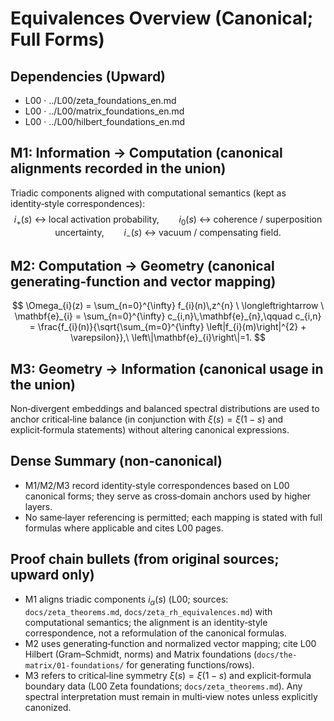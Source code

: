 # Equivalences Overview (Canonical; Full Forms)

## Dependencies (Upward)
- L00 · ../L00/zeta_foundations_en.md
- L00 · ../L00/matrix_foundations_en.md
- L00 · ../L00/hilbert_foundations_en.md

## M1: Information → Computation (canonical alignments recorded in the union)
Triadic components aligned with computational semantics (kept as identity‑style correspondences):
$$
 i_{+}(s) \ \leftrightarrow \ \text{local activation probability},\qquad i_{0}(s) \ \leftrightarrow \ \text{coherence / superposition uncertainty},\qquad i_{-}(s) \ \leftrightarrow \ \text{vacuum / compensating field}.
$$

## M2: Computation → Geometry (canonical generating‑function and vector mapping)
$$
 \Omega_{i}(z) = \sum_{n=0}^{\infty} f_{i}(n)\,z^{n} \ \longleftrightarrow \ \mathbf{e}_{i} = \sum_{n=0}^{\infty} c_{i,n}\,\mathbf{e}_{n},\qquad c_{i,n} = \frac{f_{i}(n)}{\sqrt{\sum_{m=0}^{\infty} \left|f_{i}(m)\right|^{2} + \varepsilon}},\ \left\|\mathbf{e}_{i}\right\|=1.
$$

## M3: Geometry → Information (canonical usage in the union)
Non‑divergent embeddings and balanced spectral distributions are used to anchor critical‑line balance (in conjunction with $\xi(s)=\xi(1-s)$ and explicit‑formula statements) without altering canonical expressions.

## Dense Summary (non‑canonical)
- M1/M2/M3 record identity‑style correspondences based on L00 canonical forms; they serve as cross‑domain anchors used by higher layers.
- No same‑layer referencing is permitted; each mapping is stated with full formulas where applicable and cites L00 pages.

## Proof chain bullets (from original sources; upward only)
- M1 aligns triadic components $i_{\alpha}(s)$ (L00; sources: `docs/zeta_theorems.md`, `docs/zeta_rh_equivalences.md`) with computational semantics; the alignment is an identity‑style correspondence, not a reformulation of the canonical formulas.
- M2 uses generating‑function and normalized vector mapping; cite L00 Hilbert (Gram–Schmidt, norms) and Matrix foundations (`docs/the-matrix/01-foundations/` for generating functions/rows).
- M3 refers to critical‑line symmetry $\xi(s)=\xi(1-s)$ and explicit‑formula boundary data (L00 Zeta foundations; `docs/zeta_theorems.md`). Any spectral interpretation must remain in multi‑view notes unless explicitly canonized.
